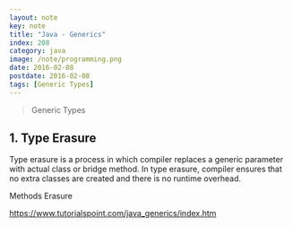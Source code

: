 ```yaml
---
layout: note
key: note
title: "Java - Generics"
index: 208
category: java
image: /note/programming.png
date: 2016-02-08
postdate: 2016-02-08
tags: [Generic Types]
---
```


> Generic Types

## 1. Type Erasure
Type erasure is a process in which compiler replaces a generic parameter with actual class or bridge method. In type erasure, compiler ensures that no extra classes are created and there is no runtime overhead.


Methods Erasure

https://www.tutorialspoint.com/java_generics/index.htm
